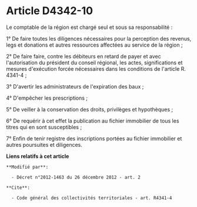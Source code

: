 # Article D4342-10

Le comptable de la région est chargé seul et sous sa responsabilité : 

1° De faire toutes les diligences nécessaires pour la perception des revenus, legs et donations et autres ressources
affectées au service de la région ; 

2° De faire faire, contre les débiteurs en retard de payer et avec l'autorisation du président du conseil régional, les
actes, significations et mesures d'exécution forcée nécessaires dans les conditions de l'article R. 4341-4 ; 

3° D'avertir les administrateurs de l'expiration des baux ; 

4° D'empêcher les prescriptions ; 

5° De veiller à la conservation des droits, privilèges et hypothèques ;

6° De requérir à cet effet la publication au fichier immobilier de tous les titres qui en sont susceptibles ; 

7° Enfin de tenir registre des inscriptions portées au fichier immobilier et autres poursuites et diligences.

**Liens relatifs à cet article**

	**Modifié par**:

	  - Décret n°2012-1463 du 26 décembre 2012 - art. 2

	**Cite**:

	  - Code général des collectivités territoriales - art. R4341-4
